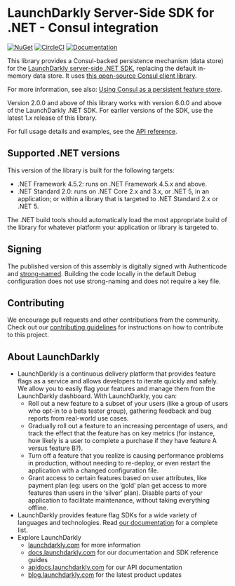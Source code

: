# LaunchDarkly Server-Side SDK for .NET - Consul integration

[![NuGet](https://img.shields.io/nuget/v/LaunchDarkly.ServerSdk.Consul.svg?style=flat-square)](https://www.nuget.org/packages/LaunchDarkly.ServerSdk.Consul/)
[![CircleCI](https://circleci.com/gh/launchdarkly/dotnet-server-sdk-consul.svg?style=shield)](https://circleci.com/gh/launchdarkly/dotnet-server-sdk-consul)
[![Documentation](https://img.shields.io/static/v1?label=GitHub+Pages&message=API+reference&color=00add8)](https://launchdarkly.github.io/dotnet-server-sdk-consul)

This library provides a Consul-backed persistence mechanism (data store) for the [LaunchDarkly server-side .NET SDK](https://github.com/launchdarkly/dotnet-server-sdk), replacing the default in-memory data store. It uses [this open-source Consul client library](https://github.com/PlayFab/consuldotnet).

For more information, see also: [Using Consul as a persistent feature store](https://docs.launchdarkly.com/sdk/features/storing-data/consul#net).

Version 2.0.0 and above of this library works with version 6.0.0 and above of the LaunchDarkly .NET SDK. For earlier versions of the SDK, use the latest 1.x release of this library.

For full usage details and examples, see the [API reference](launchdarkly.github.io/dotnet-server-sdk-consul).

## Supported .NET versions

This version of the library is built for the following targets:

* .NET Framework 4.5.2: runs on .NET Framework 4.5.x and above.
* .NET Standard 2.0: runs on .NET Core 2.x and 3.x, or .NET 5, in an application; or within a library that is targeted to .NET Standard 2.x or .NET 5.

The .NET build tools should automatically load the most appropriate build of the library for whatever platform your application or library is targeted to.

## Signing

The published version of this assembly is digitally signed with Authenticode and [strong-named](https://docs.microsoft.com/en-us/dotnet/framework/app-domains/strong-named-assemblies). Building the code locally in the default Debug configuration does not use strong-naming and does not require a key file.

## Contributing

We encourage pull requests and other contributions from the community. Check out our [contributing guidelines](CONTRIBUTING.md) for instructions on how to contribute to this project.

## About LaunchDarkly
 
* LaunchDarkly is a continuous delivery platform that provides feature flags as a service and allows developers to iterate quickly and safely. We allow you to easily flag your features and manage them from the LaunchDarkly dashboard.  With LaunchDarkly, you can:
    * Roll out a new feature to a subset of your users (like a group of users who opt-in to a beta tester group), gathering feedback and bug reports from real-world use cases.
    * Gradually roll out a feature to an increasing percentage of users, and track the effect that the feature has on key metrics (for instance, how likely is a user to complete a purchase if they have feature A versus feature B?).
    * Turn off a feature that you realize is causing performance problems in production, without needing to re-deploy, or even restart the application with a changed configuration file.
    * Grant access to certain features based on user attributes, like payment plan (eg: users on the ‘gold’ plan get access to more features than users in the ‘silver’ plan). Disable parts of your application to facilitate maintenance, without taking everything offline.
* LaunchDarkly provides feature flag SDKs for a wide variety of languages and technologies. Read [our documentation](https://docs.launchdarkly.com/sdk) for a complete list.
* Explore LaunchDarkly
    * [launchdarkly.com](https://www.launchdarkly.com/ "LaunchDarkly Main Website") for more information
    * [docs.launchdarkly.com](https://docs.launchdarkly.com/  "LaunchDarkly Documentation") for our documentation and SDK reference guides
    * [apidocs.launchdarkly.com](https://apidocs.launchdarkly.com/  "LaunchDarkly API Documentation") for our API documentation
    * [blog.launchdarkly.com](https://blog.launchdarkly.com/  "LaunchDarkly Blog Documentation") for the latest product updates
